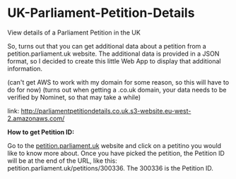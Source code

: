 # UK-Parliament-Petition-Details
View details of a Parliament Petition in the UK

So, turns out that you can get additional data about a petition from a petition.parliament.uk website. 
The additional data is provided in a JSON format, so I decided to create this little Web App to display that additional information.

(can't get AWS to work with my domain for some reason, so this will have to do for now)
(turns out when getting a .co.uk domain, your data needs to be verified by Nominet, so that may take a while)

link: http://parliamentpetitiondetails.co.uk.s3-website.eu-west-2.amazonaws.com/

<strong>How to get Petition ID:</strong>

Go to the <a href="http://petition.parliament.uk">petition.parliament.uk</a> website and click on a petitino you would like to know more about.
Once you have picked the petition, the Petition ID will be at the end of the URL, like this: petition.parliament.uk/petitions/300336. The 300336 is the Petition ID.
